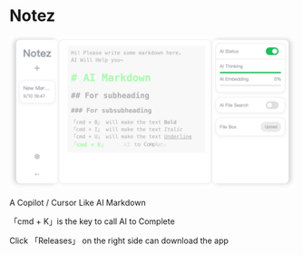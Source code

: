 # Notez

![](./assets/base.jpg)

A Copilot / Cursor Like AI Markdown

「cmd + K」is the key to call AI to Complete

Click 「Releases」 on the right side can download the app

